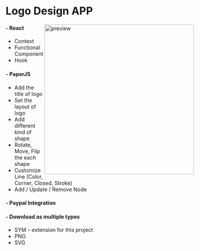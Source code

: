 # Logo Design APP
<img src='./2022-08-02-08-07-52.png' alt="preview" width="400" align="right"/>

#### - React
- Context
- Functional Component
- Hook
#### - PaperJS
- Add the title of logo
- Set the layout of logo
- Add different kind of shape
- Rotate, Move, Flip the each shape
- Customize Line (Color, Corner, Closed, Stroke)
- Add / Update / Remove Node
#### - Paypal Integration
#### - Download as multiple types
- SYM – extension for this project
- PNG
- SVG

